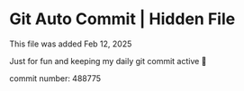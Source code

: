 # Git Auto Commit | Hidden File

This file was added Feb 12, 2025

Just for fun and keeping my daily git commit active 🤪

commit number: 488775
